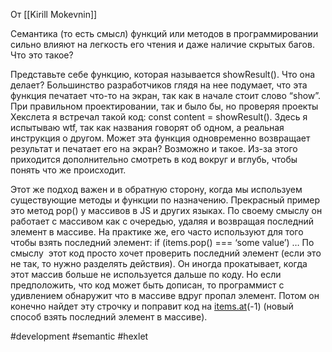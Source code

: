 От [[Kirill Mokevnin]]

Семантика (то есть смысл) функций или методов в программировании сильно влияют на легкость его чтения и даже наличие скрытых багов. Что это такое?

Представьте себе функцию, которая называется showResult(). Что она делает? Большинство разработчиков глядя на нее подумает, что эта функция печатает что-то на экран, так как в начале стоит слово “show”. При правильном проектировании, так и было бы, но проверяя проекты Хекслета я встречал такой код: const content = showResult(). Здесь я испытываю wtf, так как названия говорят об одном, а реальная инструкция о другом. Может эта функция одновременно возвращает результат и печатает его на экран? Возможно и такое. Из-за этого приходится дополнительно смотреть в код вокруг и вглубь, чтобы понять что же происходит.

Этот же подход важен и в обратную сторону, когда мы используем существующие методы и функции по назначению. Прекрасный пример это метод pop() у массивов в JS и других языках. По своему смыслу он работает с массивом как с очередью, удаляя и возвращая последний элемент в массиве. На практике же, его часто используют для того чтобы взять последний элемент: if (items.pop() === ‘some value’) … По смыслу  этот код просто хочет проверить последний элемент (если это не так, то нужно разделять действия). Он иногда прокатывает, когда этот массив больше не используется дальше по коду. Но если предположить, что код может быть дописан, то программист с удивлением обнаружит что в массиве вдруг пропал элемент. Потом он конечно найдет эту строчку и поправит код на [items.at](http://items.at/)(-1) (новый способ взять последний элемент в массиве).

#development #semantic #hexlet